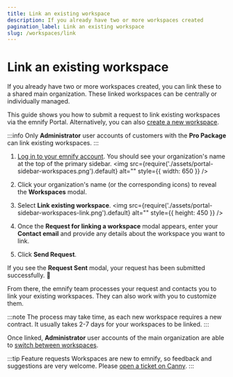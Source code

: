 ```yaml
---
title: Link an existing workspace
description: If you already have two or more workspaces created
pagination_label: Link an existing workspace
slug: /workspaces/link
---
```


# Link an existing workspace

If you already have two or more workspaces created, you can link these to a shared main organization.
These linked workspaces can be centrally or individually managed.

This guide shows you how to submit a request to link existing workspaces via the emnify Portal.
Alternatively, you can also [create a new workspace](/workspaces/create).

:::info
Only **Administrator** user accounts of customers with the **Pro Package** can link existing workspaces.
:::

1. [Log in to your emnify account](https://portal.emnify.com/sign).
You should see your organization's name at the top of the primary sidebar.
<img
  src={require('./assets/portal-sidebar-workspaces.png').default}
  alt=""
  style={{ width: 650 }}
/>

1. Click your organization's name (or the corresponding icons) to reveal the **Workspaces** modal.
1. Select **Link existing workspace**.
<img
  src={require('./assets/portal-sidebar-workspaces-link.png').default}
  alt=""
  style={{ height: 450 }}
/>

1. Once the **Request for linking a workspace** modal appears, enter your **Contact email** and provide any details about the workspace you want to link.
1. Click **Send Request**.

If you see the **Request Sent** modal, your request has been submitted successfully. 🎉

From there, the emnify team processes your request and contacts you to link your existing workspaces.
They can also work with you to customize them.

:::note
The process may take time, as each new workspace requires a new contract.
It usually takes 2-7 days for your workspaces to be linked.
:::

Once linked, **Administrator** user accounts of the main organization are able to [switch between workspaces](/workspaces/switch).

:::tip Feature requests
Workspaces are new to emnify, so feedback and suggestions are very welcome.
Please [open a ticket on Canny](https://emnify.canny.io/).
:::
